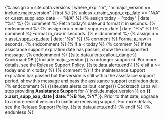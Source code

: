 {% assign x = site.data.versions | where_exp: "m", "m.major_version == include.major_version" | first %}
{% unless x.maint_supp_exp_date == "N/A" or x.asst_supp_exp_date == "N/A" %}
  {% assign today = "today" | date: "%s" %} {% comment %} Fetch today's date and format it in seconds. {% endcomment %}
  {% assign m = x.maint_supp_exp_date | date: "%s" %} {% comment %} Format m_raw in seconds. {% endcomment %}
  {% assign a = x.asst_supp_exp_date | date: "%s" %} {% comment %} Format a_raw in seconds. {% endcomment %}
  {% if a < today %} {% comment %} If the assistance support expiration date has passed, show the unsupported message. {% endcomment %}
    {{site.data.alerts.callout_danger}}
    CockroachDB {{ include.major_version }} is no longer supported. For more details, see the <a href="https://www.cockroachlabs.com/docs/releases/release-support-policy.html">Release Support Policy</a>.
    {{site.data.alerts.end}}
  {% elsif a >= today and m < today %} {% comment %} If the maintenance support expiration has passed but the version is still within the assistance support period, show this message and pass the assistance support expiration date. {% endcomment %}
    {{site.data.alerts.callout_danger}}
    Cockroach Labs will stop providing <strong>Assistance Support</strong> for {{ include.major_version }} on <strong>{{ x.asst_supp_exp_date | date: "%B %e, %Y" }}</strong>. Prior to that date, upgrade to a more recent version to continue receiving support. For more details, see the <a href="https://www.cockroachlabs.com/docs/releases/release-support-policy.html">Release Support Policy</a>.
    {{site.data.alerts.end}}
  {% endif %}
{% endunless %}
